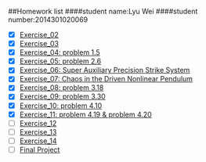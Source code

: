 ##Homework list
####student name:Lyu Wei
####student number:2014301020069

* [x] [Exercise_02](https://github.com/Lyu-Wei/computational_physics_N2014301020069/blob/master/Exercise_02.md)
* [x] [Exercise_03](https://github.com/Lyu-Wei/computational_physics_N2014301020069/blob/master/Exercise_03.md)
* [x] [Exercise_04: problem 1.5](https://github.com/Lyu-Wei/computational_physics_N2014301020069/blob/master/Exercise_04.md)
* [x] [Exercise_05: problem 2.6](https://github.com/Lyu-Wei/computational_physics_N2014301020069/blob/master/Exercise_05.md)
* [x] [Exercise_06: Super Auxiliary Precision Strike System](https://github.com/Lyu-Wei/computational_physics_N2014301020069/blob/master/Exercise_06/Exercise_06.md)
* [x] [Exercise_07: Chaos in the Driven Nonlinear Pendulum](https://github.com/Lyu-Wei/computational_physics_N2014301020069/blob/master/Exercise_07/Exercise_07.md)
* [x] [Exercise_08: problem 3.18](https://github.com/Lyu-Wei/computational_physics_N2014301020069/blob/master/Exercise_08/Exercise_08.md)
* [x] [Exercise_09: problem 3.30](https://github.com/Lyu-Wei/computational_physics_N2014301020069/blob/master/Exercise_09/Exercise_09.md)
* [x] [Exercise_10: problem 4.10](https://github.com/Lyu-Wei/computational_physics_N2014301020069/blob/master/Exercise_10/Exercise_10.md)
* [x] [Exercise_11: problem 4.19 & problem 4.20](https://github.com/Lyu-Wei/computational_physics_N2014301020069/blob/master/Exercise_11/Exercise_11.md)
* [ ] [Exercise_12]()
* [ ] [Exercise_13]()
* [ ] [Exercise_14]()
* [ ] [Final Project]()
